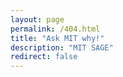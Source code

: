 ```yaml
---
layout: page
permalink: /404.html
title: "Ask MIT why!"
description: "MIT SAGE"
redirect: false
---
```

<!DOCTYPE html>
<html lang="en">
<head>
  <meta charset="UTF-8">
  <meta name="viewport" content="width=device-width, initial-scale=1.0">
  <title>Ask MIT why!</title>
</head>
<body>
  <script>
    var header = "mailto:office-of-the-president@mit.edu,mnobles@mit.edu,drandall@mit.edu,nelsonsm@mit.edu,iaw@mit.edu,mdiv@mit.edu?";
    var subject_raw = "the difference between what we can do and what we should do";
    var subject_array = subject_raw.split(' ');

    var body_raw = "&body=To%20President%20Sally%20Kornbluth%20and%20the%20MIT%20administration%2C%0A%0AI%20am%20%5B%5B%5BAFFILIATION%2C%20INCLUDING%20COMMUNITY%20MEMBER%5D%5D%5D%20and%20I%20have%20been%20following%20the%20developments%20at%20MIT%20since%20October.%20I%20was%20inspired%20to%20see%20students%2C%20faculty%2C%20and%20staff%20at%20MIT%20engaging%20in%20protest%20to%20hold%20their%20administration%20accountable%20for%20the%20institution%E2%80%99s%20complicity%20in%20the%20ongoing%20genocide%20waged%20by%20Israel%20against%20the%20Palestinian%20people.%0A%0AI%20call%20on%20you%20to%3A%20%0A-%20Drop%20the%20suspensions%20and%20eviction%20orders%20against%20student%20organizers.%0A-%20Engage%20with%20the%20MIT%20Coalition%20for%20Palestine%E2%80%99s%20demands%20to%20end%20current%20research%20ties%20to%20the%20Israeli%20Ministry%20of%20Defense%2C%20and%20to%20create%20a%20vetting%20process%20against%20future%20research%20sponsors%20who%20perpetrate%20human%20rights%20violations%0A%0AI%20am%20absolutely%20appalled%20at%20how%20MIT%20has%20responded%20to%20these%20student%20protests%20-%20the%20use%20of%20forced%20eviction%2C%20the%20revoking%20of%20dining%20access%2C%20the%20abuse%20of%20no-trespass%20orders%20against%20its%20own%20students%2C%20and%20the%20levying%20of%20interim%20suspensions%20without%20due%20process%20intended%20to%20be%20used%20only%20for%20imminent%20safety%20threats%20are%20completely%20inappropriate%20methods%20of%20responding%20to%20student%20protest.%0A%0A%5B%5B%5BINSERT%20PERSONALIZED%20CONTENT%20ABOUT%20EVICTION%2C%20SUSPENSION%2C%20ETC.%5D%5D%5D%0A%0AStudents%20at%20MIT%20have%20been%20principled%20in%20their%20demands%20-%20they%20are%20asking%20for%20MIT%20to%20reject%20research%20funding%20and%20collaboration%20involving%20the%20Ministry%20of%20Defense%20of%20Israel.%20They%20made%20this%20demand%20back%20in%20November%20and%20have%20remained%20consistent%20in%20their%20critique%20of%20these%20ties.%0A%0AThe%20fact%20that%20MIT%20decided%20to%20not%20only%20evict%20and%20suspend%20its%20students%20but%20to%20also%20arrest%20and%20authorize%20police%20violence%20against%20them%20clearly%20shows%20MIT%E2%80%99s%20lack%20of%20commitment%20to%20its%20own%20values.%20MIT%20has%20chosen%20to%20uphold%20punishment%20as%20a%20value%20above%20reflective%20critique%20and%20ethical%20debate%3B%20this%20is%20the%20antithesis%20of%20a%20university%E2%80%99s%20purpose.%20As%20a%20prominent%20institute%20of%20higher%20education%2C%20this%20sets%20a%20horrible%20precedent%20for%20academic%20freedom%20and%20the%20continued%20betterment%20of%20science.%20Science%20should%20work%20for%20the%20people%20and%20should%20always%20be%20open%20to%20self-critique%3B%20silencing%20the%20voices%20of%20dissent%20who%20demand%20progress%20will%20only%20shunt%20our%20collective%20growth.%0A%0AI%20am%20calling%20for%20MIT%20to%20retract%20the%20disciplinary%20action%20against%20student%20organizers%2C%20including%20all%20suspensions%20and%20evictions.%20As%20a%20member%20of%20the%20community%20and%20a%20concerned%20citizen%20of%20the%20world%2C%20I%20implore%20MIT%20to%20listen%20to%20its%20students%20and%20seriously%20engage%20with%20their%20demand%20to%20cut%20research%20ties%20with%20the%20Ministry%20of%20Defense%20of%20Israel.%20MIT%20has%20the%20opportunity%20to%20be%20a%20leader%20in%20higher%20education%20for%20the%20betterment%20of%20humanity.%20I%20hope%20you%20will%20take%20this%20opportunity%20seriously%2C%20for%20it%20will%20determine%20the%20legitimacy%20of%20MIT%20as%20an%20institution%20for%20decades%20to%20come.%0A%0ASincerely%2C%0A%5B%5B%5BNAME%5D%5D%5D%3F%0A";
    var body_array = body_raw.split('%20');

    var full_subject = "&subject=".concat(subject_array[0]);
    for (let i = 1; i < subject_array.length; i++){
        var spaces_count = Math.floor(Math.random() * 3) + 1;
	var random_space = Math.floor(Math.random() * 3);
        if (random_space == 1){
	   space = "%20".repeat(spaces_count);
        }
	else{
	   space = "%20";
	}
	full_subject = full_subject.concat(space);
	full_subject = full_subject.concat(subject_array[i]); // add the next word
    }

    var full_body = body_array[0];
    for (let i = 1; i < body_array.length; i++){
        var spaces_count = Math.floor(Math.random() * 3) + 1;
	var random_space = Math.floor(Math.random() * 3);
        if (random_space == 1){
	   space = "%20".repeat(spaces_count);
        }
	else{
	   space = "%20";
	}
	full_body = full_body.concat(space);
	full_body = full_body.concat(body_array[i]);
    }

    var full_message = header.concat(full_subject);
    full_message = full_message.concat(full_body);

    // Redirect to the randomly chosen custom 404 page
    <p><a href=full_message>If you are not redirected, click here to send an email.</a></p>
    window.location.replace(full_message);
  </script>
</body>
</html>
